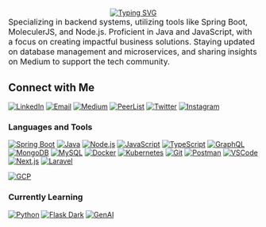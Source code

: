#

<!-- markdownlint-disable MD033 -->
<div align="center">
  <a href="https://git.io/typing-svg">
    <img src="https://readme-typing-svg.demolab.com?font=baskerville&weight=900&size=25&pause=1000&color=F5F7EC&width=435&lines=Greetings%2C+I+am+Yuvraj+Angad+Singh" alt="Typing SVG">
  </a>
</div>

<div style="font-size: 16px;">
  Specializing in backend systems, utilizing tools like Spring Boot, MoleculerJS, and Node.js. Proficient in Java and JavaScript, with a focus on creating impactful business solutions. Staying updated on database management and microservices, and sharing insights on Medium to support the tech community.
</div>

<!-- markdownlint-enable MD033 -->

## Connect with Me

[![LinkedIn](https://img.icons8.com/fluency/48/null/linkedin-circled.png)](https://linkedin.com/in/yuvrajangadsingh)
[![Email](https://img.icons8.com/?size=48&id=Ww1lcGqgduif&format=png&color=ffffff)](mailto:contact@yuvrajangadsingh.com)
[![Medium](https://img.icons8.com/?size=48&id=110611&format=png&color=ffffff)](https://medium.com/@yuvrajangad.s/subscribe)
[![PeerList](https://img.icons8.com/?size=48&id=111041&format=png&color=ffffff)](https://peerlist.io/yuvrajangads)
[![Twitter](https://img.icons8.com/?size=48&id=fJp7hepMryiw&format=png&color=ffffff)](https://twitter.com/yuvrajangads)
[![Instagram](https://img.icons8.com/3d-fluency/48/null/instagram-new.png)](https://instagram.com/yuvrajangadsingh)

### Languages and Tools

[![Spring Boot](https://img.icons8.com/color/48/null/spring-logo.png)](https://spring.io/projects/spring-boot)
[![Java](https://img.icons8.com/fluency/48/null/java-coffee-cup-logo.png)](https://www.java.com)
[![Node.js](https://img.icons8.com/fluency/48/null/node-js.png)](https://nodejs.org)
[![JavaScript](https://img.icons8.com/color/48/null/javascript--v1.png)](https://developer.mozilla.org/en-US/docs/Web/JavaScript)
[![TypeScript](https://img.icons8.com/fluency/48/null/typescript--v1.png)](https://www.typescriptlang.org/)
[![GraphQL](https://img.icons8.com/color/48/null/graphql.png)](https://graphql.org)
[![MongoDB](https://img.icons8.com/color/48/null/mongodb.png)](https://www.mongodb.com/)
[![MySQL](https://img.icons8.com/color/48/null/mysql-logo.png)](https://www.mysql.com/)
[![Docker](https://img.icons8.com/fluency/48/null/docker.png)](https://docker.com/)
[![Kubernetes](https://img.icons8.com/color/48/null/kubernetes.png)](https://kubernetes.io/)
[![Git](https://img.icons8.com/color/48/null/git.png)](https://git-scm.com/)
[![Postman](https://img.icons8.com/external-tal-revivo-color-tal-revivo/48/null/external-postman-is-the-only-complete-api-development-environment-logo-color-tal-revivo.png)](https://postman.com)
[![VSCode](https://img.icons8.com/color/48/null/visual-studio-code-2019.png)](https://code.visualstudio.com/)
[![Next.js](https://img.icons8.com/?size=48&id=yUdJlcKanVbh&format=png&color=000000)](https://nextjs.org/)
[![Laravel](https://img.icons8.com/external-tal-revivo-color-tal-revivo/48/null/external-laravel-is-a-free-open-source-php-web-framework-logo-color-tal-revivo.png)](https://laravel.com/)

<!-- [![Linux](https://img.icons8.com/color/48/null/linux--v1.png)](https://www.linux.org/) -->

[![GCP](https://img.icons8.com/color/48/null/google-cloud.png)](https://cloud.google.com/)

### Currently Learning

[![Python](https://img.icons8.com/color/48/null/python.png)](https://www.python.org/)
[![Flask Dark](https://img.icons8.com/?size=48&id=AqYCfGyGXlO7&format=png&color=ffffff)](https://flask.palletsprojects.com/)
[![GenAI](https://img.icons8.com/color/48/null/artificial-intelligence.png)](https://cloud.google.com/ai/generative-ai)

<!--- ![Visitors](https://komarev.com/ghpvc/?username=yuvrajangadsingh&label=VISITORS&color=blue&style=for-the-badge) -->

<!--- ![Jokes Card](https://readme-jokes.vercel.app/api) -->
